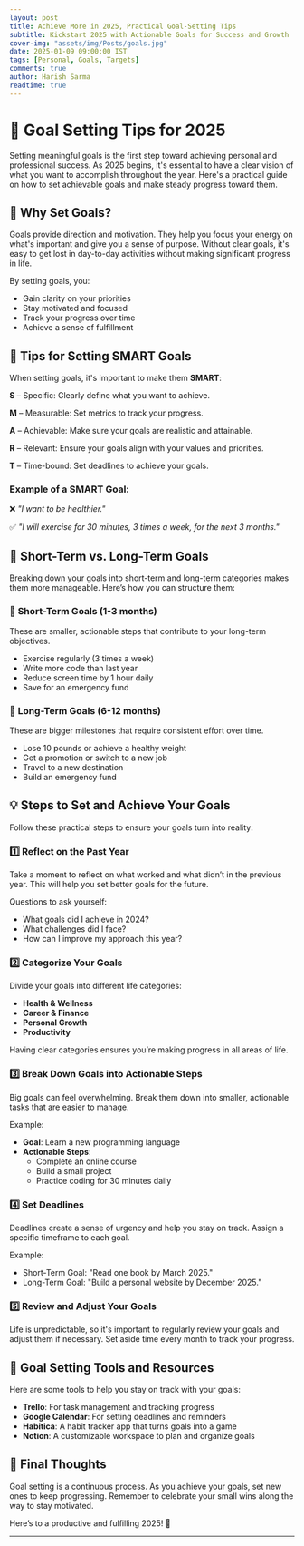 ```yaml
---
layout: post
title: Achieve More in 2025, Practical Goal-Setting Tips
subtitle: Kickstart 2025 with Actionable Goals for Success and Growth
cover-img: "assets/img/Posts/goals.jpg"
date: 2025-01-09 09:00:00 IST
tags: [Personal, Goals, Targets]
comments: true
author: Harish Sarma
readtime: true
---
```


# 🎯 Goal Setting Tips for 2025

Setting meaningful goals is the first step toward achieving personal and professional success. As 2025 begins, it's essential to have a clear vision of what you want to accomplish throughout the year. Here's a practical guide on how to set achievable goals and make steady progress toward them.

## 📝 Why Set Goals?

Goals provide direction and motivation. They help you focus your energy on what's important and give you a sense of purpose. Without clear goals, it's easy to get lost in day-to-day activities without making significant progress in life.

By setting goals, you:
- Gain clarity on your priorities
- Stay motivated and focused
- Track your progress over time
- Achieve a sense of fulfillment

## 🔑 Tips for Setting SMART Goals

When setting goals, it's important to make them **SMART**:

**S** – Specific: Clearly define what you want to achieve.

**M** – Measurable: Set metrics to track your progress.

**A** – Achievable: Make sure your goals are realistic and attainable.

**R** – Relevant: Ensure your goals align with your values and priorities.

**T** – Time-bound: Set deadlines to achieve your goals.

### Example of a SMART Goal:
❌ _"I want to be healthier."_

✅ _"I will exercise for 30 minutes, 3 times a week, for the next 3 months."_

## 🎯 Short-Term vs. Long-Term Goals

Breaking down your goals into short-term and long-term categories makes them more manageable. Here’s how you can structure them:

### 🔹 **Short-Term Goals (1-3 months)**
These are smaller, actionable steps that contribute to your long-term objectives.

- Exercise regularly (3 times a week)
- Write more code than last year
- Reduce screen time by 1 hour daily
- Save for an emergency fund

### 🔹 **Long-Term Goals (6-12 months)**
These are bigger milestones that require consistent effort over time.

- Lose 10 pounds or achieve a healthy weight
- Get a promotion or switch to a new job
- Travel to a new destination
- Build an emergency fund

## 💡 Steps to Set and Achieve Your Goals

Follow these practical steps to ensure your goals turn into reality:

### 1️⃣ **Reflect on the Past Year**
Take a moment to reflect on what worked and what didn’t in the previous year. This will help you set better goals for the future.

Questions to ask yourself:
- What goals did I achieve in 2024?
- What challenges did I face?
- How can I improve my approach this year?

### 2️⃣ **Categorize Your Goals**
Divide your goals into different life categories:
- **Health & Wellness**
- **Career & Finance**
- **Personal Growth**
- **Productivity**

Having clear categories ensures you’re making progress in all areas of life.

### 3️⃣ **Break Down Goals into Actionable Steps**
Big goals can feel overwhelming. Break them down into smaller, actionable tasks that are easier to manage.

Example:
- **Goal**: Learn a new programming language
- **Actionable Steps**:
  - Complete an online course
  - Build a small project
  - Practice coding for 30 minutes daily

### 4️⃣ **Set Deadlines**
Deadlines create a sense of urgency and help you stay on track. Assign a specific timeframe to each goal.

Example:
- Short-Term Goal: "Read one book by March 2025."
- Long-Term Goal: "Build a personal website by December 2025."

### 5️⃣ **Review and Adjust Your Goals**
Life is unpredictable, so it's important to regularly review your goals and adjust them if necessary. Set aside time every month to track your progress.

## 🚀 Goal Setting Tools and Resources

Here are some tools to help you stay on track with your goals:

- **Trello**: For task management and tracking progress
- **Google Calendar**: For setting deadlines and reminders
- **Habitica**: A habit tracker app that turns goals into a game
- **Notion**: A customizable workspace to plan and organize goals

## 🌟 Final Thoughts

Goal setting is a continuous process. As you achieve your goals, set new ones to keep progressing. Remember to celebrate your small wins along the way to stay motivated.

Here’s to a productive and fulfilling 2025! 🎉

---
